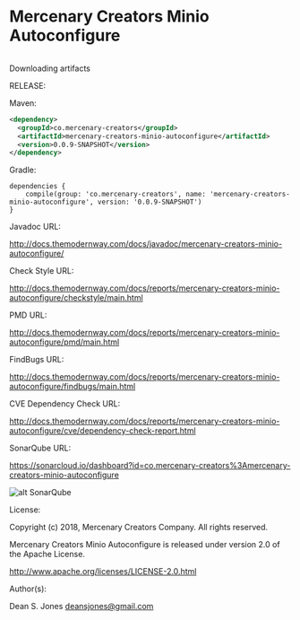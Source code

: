 Mercenary Creators Minio Autoconfigure
======

![<TMW>](http://docs.themodernway.com/tmw4.jpg)

Downloading artifacts

RELEASE:

Maven:
```xml
<dependency>
  <groupId>co.mercenary-creators</groupId>
  <artifactId>mercenary-creators-minio-autoconfigure</artifactId>
  <version>0.0.9-SNAPSHOT</version>
</dependency>
```
Gradle:
```
dependencies {
    compile(group: 'co.mercenary-creators', name: 'mercenary-creators-minio-autoconfigure', version: '0.0.9-SNAPSHOT')
}
```
Javadoc URL:

http://docs.themodernway.com/docs/javadoc/mercenary-creators-minio-autoconfigure/

Check Style URL:

http://docs.themodernway.com/docs/reports/mercenary-creators-minio-autoconfigure/checkstyle/main.html

PMD URL:

http://docs.themodernway.com/docs/reports/mercenary-creators-minio-autoconfigure/pmd/main.html

FindBugs URL:

http://docs.themodernway.com/docs/reports/mercenary-creators-minio-autoconfigure/findbugs/main.html

CVE Dependency Check URL:

http://docs.themodernway.com/docs/reports/mercenary-creators-minio-autoconfigure/cve/dependency-check-report.html

SonarQube URL:

https://sonarcloud.io/dashboard?id=co.mercenary-creators%3Amercenary-creators-minio-autoconfigure

![alt SonarQube](https://sonarcloud.io/api/project_badges/measure?project=co.mercenary-creators%3Amercenary-creators-minio-autoconfigure&metric=alert_status "SonarQube")

License:

Copyright (c) 2018, Mercenary Creators Company. All rights reserved.

Mercenary Creators Minio Autoconfigure is released under version 2.0 of the Apache License.

http://www.apache.org/licenses/LICENSE-2.0.html

Author(s):

Dean S. Jones
deansjones@gmail.com
